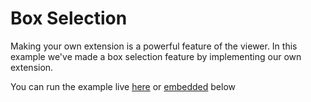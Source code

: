 # Box Selection
Making your own extension is a powerful feature of the viewer. In this example we've made a box selection feature by implementing our own extension. 

You can run the example live [here](https://stackblitz.com/edit/speckle-box-selection?file=index.html) or <VueCustomTooltip label="Embedding works only on chromium based browsers"><ins>embedded</ins></VueCustomTooltip> below


<Stackblitz projectId='speckle-box-selection' :embedOptions="{ 
    height: 500,
    openFile: 'src/main.ts',
    view: 'preview',
    hideExplorer: true,
    hideNavigation: true }" 
/>